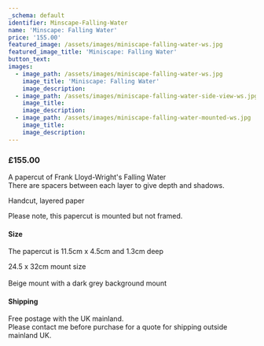 ```yaml
---
_schema: default
identifier: Minscape-Falling-Water
name: 'Minscape: Falling Water'
price: '155.00'
featured_image: /assets/images/miniscape-falling-water-ws.jpg
featured_image_title: 'Miniscape: Falling Water'
button_text:
images:
  - image_path: /assets/images/miniscape-falling-water-ws.jpg
    image_title: 'Miniscape: Falling Water'
    image_description:
  - image_path: /assets/images/miniscape-falling-water-side-view-ws.jpg
    image_title:
    image_description:
  - image_path: /assets/images/miniscape-falling-water-mounted-ws.jpg
    image_title:
    image_description:
---
```

### £155.00

A papercut of Frank Lloyd-Wright's Falling Water<br>There are spacers between each layer to give depth and shadows.

Handcut, layered paper

Please note, this papercut is mounted but not framed.

#### Size

The papercut is 11.5cm x 4.5cm and 1.3cm deep

24\.5 x 32cm mount size<br><br>Beige mount with a dark grey background mount

#### Shipping

Free postage with the UK mainland.<br>Please contact me before purchase for a quote for shipping outside mainland UK.